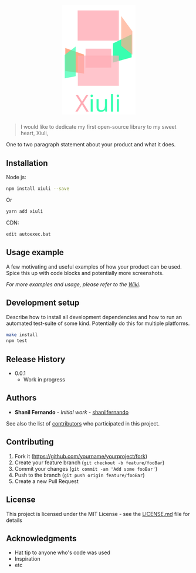 
<h1 align="center">
  <br>
  <img src="docs/assets/img/Xiuli.svg" alt="Xiuli" width="200px" />
  <br>
</h1>

> I would like to dedicate my first open-source library to my sweet heart, Xiuli, 

<!-- [![NPM Version][npm-image]][npm-url]
[![Build Status][travis-image]][travis-url]
[![Downloads Stats][npm-downloads]][npm-url] -->

One to two paragraph statement about your product and what it does.



## Installation

Node js:

```sh
npm install xiuli --save
```
Or
```sh
yarn add xiuli
```

CDN:

```sh
edit autoexec.bat
```

## Usage example

A few motivating and useful examples of how your product can be used. Spice this up with code blocks and potentially more screenshots.

_For more examples and usage, please refer to the [Wiki][wiki]._

## Development setup

Describe how to install all development dependencies and how to run an automated test-suite of some kind. Potentially do this for multiple platforms.

```sh
make install
npm test
```

## Release History

* 0.0.1
    * Work in progress

## Authors

* **Shanil Fernando** - *Initial work* - [shanilfernando](https://shanilfernando.github.io)

See also the list of [contributors](https://github.com/your/project/contributors) who participated in this project.

## Contributing

1. Fork it (<https://github.com/yourname/yourproject/fork>)
2. Create your feature branch (`git checkout -b feature/fooBar`)
3. Commit your changes (`git commit -am 'Add some fooBar'`)
4. Push to the branch (`git push origin feature/fooBar`)
5. Create a new Pull Request

## License

This project is licensed under the MIT License - see the [LICENSE.md](LICENSE.md) file for details

## Acknowledgments

* Hat tip to anyone who's code was used
* Inspiration
* etc


<!-- Markdown link & img dfn's -->
[npm-image]: https://img.shields.io/npm/v/datadog-metrics.svg?style=flat-square
[npm-url]: https://npmjs.org/package/datadog-metrics
[npm-downloads]: https://img.shields.io/npm/dm/datadog-metrics.svg?style=flat-square
[travis-image]: https://img.shields.io/travis/dbader/node-datadog-metrics/master.svg?style=flat-square
[travis-url]: https://travis-ci.org/dbader/node-datadog-metrics
[wiki]: https://github.com/yourname/yourproject/wiki